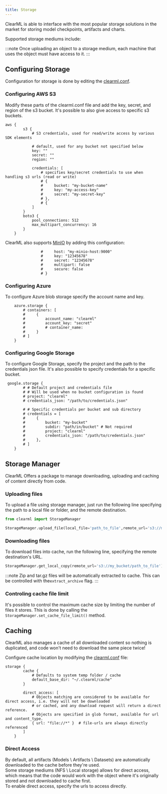 ```yaml
---
title: Storage
---
```



ClearML is able to interface with the most popular storage solutions in the market for storing model checkpoints, artifacts
and charts.

Supported storage mediums include:

<ImageSwitcher alt="ClearML Supported Storage"
    lightImageSrc="/docs/latest/icons/ClearML_Supported_Storage--on-light.png"
    darkImageSrc="/docs/latest/icons/ClearML_Supported_Storage--on-dark.png"
/>

:::note
Once uploading an object to a storage medium, each machine that uses the object must have access to it.
:::

## Configuring Storage

Configuration for storage is done by editing the [clearml.conf](../configs/clearml_conf.md).

### Configuring AWS S3

Modify these parts of the clearml.conf file and add the key, secret, and region of the s3 bucket.
It's possible to also give access to specific s3 buckets.
```
aws {
        s3 {
            # S3 credentials, used for read/write access by various SDK elements

            # default, used for any bucket not specified below
            key: ""
            secret: ""
            region: ""

            credentials: [
                # specifies key/secret credentials to use when handling s3 urls (read or write)
                # {
                #     bucket: "my-bucket-name"
                #     key: "my-access-key"
                #     secret: "my-secret-key"
                # },
                # {
            ]
        }
        boto3 {
            pool_connections: 512
            max_multipart_concurrency: 16
        }
    }
```

ClearML also supports [MinIO](https://github.com/minio/minio) by adding this configuration:
```
                #     host: "my-minio-host:9000"
                #     key: "12345678"
                #     secret: "12345678"
                #     multipart: false
                #     secure: false
                # }
```

### Configuring Azure
To configure Azure blob storage specify the account name and key.

```
    azure.storage {
        # containers: [
        #     {
        #         account_name: "clearml"
        #         account_key: "secret"
        #         # container_name:
        #     }
        # ]
    }
```

### Configuring Google Storage
To configure Google Storage, specify the project and the path to the credentials json file.
It's also possible to specify credentials for a specific bucket.

```
 google.storage {
        # # Default project and credentials file
        # # Will be used when no bucket configuration is found
        # project: "clearml"
        # credentials_json: "/path/to/credentials.json"

        # # Specific credentials per bucket and sub directory
        # credentials = [
        #     {
        #         bucket: "my-bucket"
        #         subdir: "path/in/bucket" # Not required
        #         project: "clearml"
        #         credentials_json: "/path/to/credentials.json"
        #     },
        # ]
    }
```

## Storage Manager

ClearML Offers a package to manage downloading, uploading and caching of content directly from code.

### Uploading files
To upload a file using storage manager, just run the following line specifying the path to a local file or folder, and the
remote destination.
```python
from clearml import StorageManager

StorageManager.upload_file(local_file='path_to_file',remote_url='s3://my_bucket')
```


### Downloading files
To download files into cache, run the following line, specifying the remote destination's URL.
```python
StorageManager.get_local_copy(remote_url='s3://my_bucket/path_to_file')
```

:::note
Zip and tar.gz files will be automatically extracted to cache. This can be controlled with the`extract_archive` flag.
:::

### Controling cache file limit
It's possible to control the maximum cache size by limiting the number of files it stores.
This is done by calling the ```StorageManager.set_cache_file_limit()``` method.

## Caching
ClearML also manages a cache of all downloaded content so nothing is duplicated, and code won't need to download the same
piece twice!

Configure cache location by modifying the [clearml.conf](../configs/clearml_conf.md) file:

```
storage {
        cache {
            # Defaults to system temp folder / cache
            default_base_dir: "~/.clearml/cache"
        }

        direct_access: [
            # Objects matching are considered to be available for direct access, i.e. they will not be downloaded
            # or cached, and any download request will return a direct reference.
            # Objects are specified in glob format, available for url and content_type.
            { url: "file://*" }  # file-urls are always directly referenced
        ]
    }
```

### Direct Access
By default, all artifacts (Models \ Artifacts \ Datasets) are automatically downloaded to the cache before they're used.<br/>
Some storage mediums (NFS \ Local storage) allows for direct access,
which means that the code would work with the object where it's originally stored and not downloaded to cache first.<br/>
To enable direct access, specify the urls to access directly.

